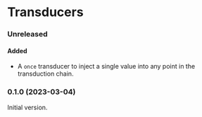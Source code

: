 # Transducers

### Unreleased

#### Added

- A `once` transducer to inject a single value into any point in the
  transduction chain.

### 0.1.0 (2023-03-04)

Initial version.
